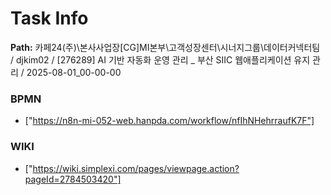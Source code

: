 # Task Info

**Path:** 카페24(주)\본사사업장\[CG]MI본부\고객성장센터\시너지그룹\데이터커넥터팀 / djkim02 / [276289] AI 기반 자동화 운영 관리 _ 부산 SIIC 웹애플리케이션 유지 관리 / 2025-08-01_00-00-00

### BPMN
- ["https://n8n-mi-052-web.hanpda.com/workflow/nfIhNHehrraufK7F"]

### WIKI
- ["https://wiki.simplexi.com/pages/viewpage.action?pageId=2784503420"]

